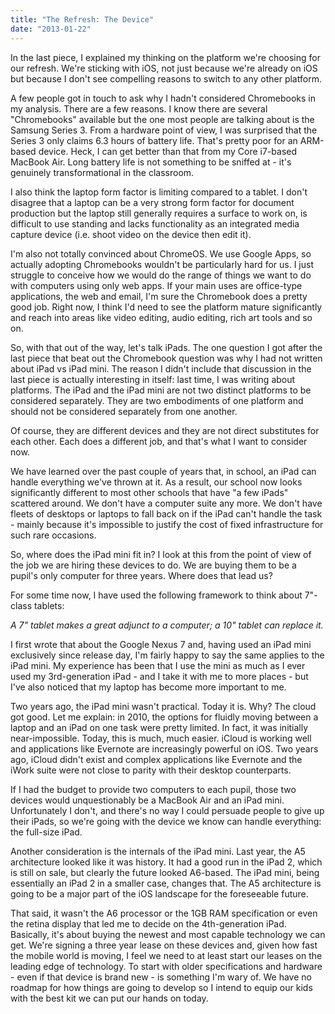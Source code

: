 ```yaml
---
title: "The Refresh: The Device"
date: "2013-01-22"
---
```


In the last piece, I explained my thinking on the platform we're choosing for our refresh. We're sticking with iOS, not just because we're already on iOS but because I don't see compelling reasons to switch to any other platform.

A few people got in touch to ask why I hadn't considered Chromebooks in my analysis. There are a few reasons. I know there are several "Chromebooks" available but the one most people are talking about is the Samsung Series 3. From a hardware point of view, I was surprised that the Series 3 only claims 6.3 hours of battery life. That's pretty poor for an ARM-based device. Heck, I can get better than that from my Core i7-based MacBook Air. Long battery life is not something to be sniffed at - it's genuinely transformational in the classroom.

I also think the laptop form factor is limiting compared to a tablet. I don't disagree that a laptop can be a very strong form factor for document production but the laptop still generally requires a surface to work on, is difficult to use standing and lacks functionality as an integrated media capture device (i.e. shoot video on the device then edit it).

I'm also not totally convinced about ChromeOS. We use Google Apps, so actually adopting Chromebooks wouldn't be particularly hard for us. I just struggle to conceive how we would do the range of things we want to do with computers using only web apps. If your main uses are office-type applications, the web and email, I'm sure the Chromebook does a pretty good job. Right now, I think I'd need to see the platform mature significantly and reach into areas like video editing, audio editing, rich art tools and so on.

So, with that out of the way, let's talk iPads. The one question I got after the last piece that beat out the Chromebook question was why I had not written about iPad vs iPad mini. The reason I didn't include that discussion in the last piece is actually interesting in itself: last time, I was writing about platforms. The iPad and the iPad mini are not two distinct platforms to be considered separately. They are two embodiments of one platform and should not be considered separately from one another.

Of course, they are different devices and they are not direct substitutes for each other. Each does a different job, and that's what I want to consider now.

We have learned over the past couple of years that, in school, an iPad can handle everything we've thrown at it. As a result, our school now looks significantly different to most other schools that have "a few iPads" scattered around. We don't have a computer suite any more. We don't have fleets of desktops or laptops to fall back on if the iPad can't handle the task - mainly because it's impossible to justify the cost of fixed infrastructure for such rare occasions.

So, where does the iPad mini fit in? I look at this from the point of view of the job we are hiring these devices to do. We are buying them to be a pupil's only computer for three years. Where does that lead us?

For some time now, I have used the following framework to think about 7"-class tablets:

_A 7" tablet makes a great adjunct to a computer; a 10" tablet can replace it._

I first wrote that about the Google Nexus 7 and, having used an iPad mini exclusively since release day, I'm fairly happy to say the same applies to the iPad mini. My experience has been that I use the mini as much as I ever used my 3rd-generation iPad - and I take it with me to more places - but I've also noticed that my laptop has become more important to me.

Two years ago, the iPad mini wasn't practical. Today it is. Why? The cloud got good. Let me explain: in 2010, the options for fluidly moving between a laptop and an iPad on one task were pretty limited. In fact, it was initially near-impossible. Today, this is much, much easier. iCloud is working well and applications like Evernote are increasingly powerful on iOS. Two years ago, iCloud didn't exist and complex applications like Evernote and the iWork suite were not close to parity with their desktop counterparts.

If I had the budget to provide two computers to each pupil, those two devices would unquestionably be a MacBook Air and an iPad mini. Unfortunately I don't, and there's no way I could persuade people to give up their iPads, so we're going with the device we know can handle everything: the full-size iPad.

Another consideration is the internals of the iPad mini. Last year, the A5 architecture looked like it was history. It had a good run in the iPad 2, which is still on sale, but clearly the future looked A6-based. The iPad mini, being essentially an iPad 2 in a smaller case, changes that. The A5 architecture is going to be a major part of the iOS landscape for the foreseeable future.

That said, it wasn't the A6 processor or the 1GB RAM specification or even the retina display that led me to decide on the 4th-generation iPad. Basically, it's about buying the newest and most capable technology we can get. We're signing a three year lease on these devices and, given how fast the mobile world is moving, I feel we need to at least start our leases on the leading edge of technology. To start with older specifications and hardware - even if that device is brand new - is something I'm wary of. We have no roadmap for how things are going to develop so I intend to equip our kids with the best kit we can put our hands on today.
